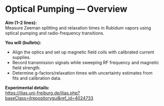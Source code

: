 # Optical Pumping — Overview

**Aim (1–2 lines):**  
Measure Zeeman splitting and relaxation times in Rubidum vapors using optical pumping and radio-frequency transitions.

**You will (bullets):**
- Align the optics and set up magnetic field coils with calibrated current supplies.
- Record transmission signals while sweeping RF frequency and magnetic field strength.
- Determine g-factors/relaxation times with uncertainty estimates from fits and calibration data.

**Experimental details:**  
<https://ilias.uni-freiburg.de/ilias.php?baseClass=ilrepositorygui&ref_id=4024733>
